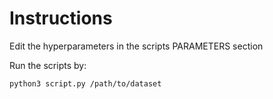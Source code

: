 # Instructions

Edit the hyperparameters in the scripts PARAMETERS section

Run the scripts by:

`python3 script.py /path/to/dataset`
